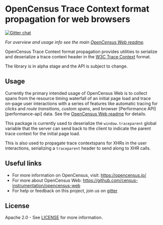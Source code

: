 # OpenCensus Trace Context format propagation for web browsers
[![Gitter chat][gitter-image]][gitter-url]

*For overview and usage info see the main [OpenCensus Web readme][oc-web-readme-url].*

OpenCensus Trace Context format propagation provides utilities to serialize and
deserialize a trace context header in the [W3C Trace Context][trace-context-url]
format.

The library is in alpha stage and the API is subject to change.

## Usage

Currently the primary intended usage of OpenCensus Web is to collect
spans from the resource timing waterfall of an initial page load
and trace on-page user interactions with a series of features like automatic tracing 
for *clicks* and *route transitions*, *custom spans*, and browser [Performance API][performance-api] data.
See the [OpenCensus Web readme][oc-web-readme-url] for details.

This package is currently used to deserialize the `window.traceparent` global
variable that the server can send back to the client to indicate the parent
trace context for the initial page load.

This is also used to propagate trace contextspans for XHRs in the user interactions, 
serializing a `traceparent` header to send along to XHR calls.

## Useful links
- For more information on OpenCensus, visit: <https://opencensus.io/>
- For more about OpenCensus Web: <https://github.com/census-instrumentation/opencensus-web>
- For help or feedback on this project, join us on [gitter][gitter-url]

## License

Apache 2.0 - See [LICENSE][license-url] for more information.

[gitter-image]: https://badges.gitter.im/census-instrumentation/lobby.svg
[gitter-url]: https://gitter.im/census-instrumentation/lobby
[oc-web-readme-url]: https://github.com/census-instrumentation/opencensus-web/blob/master/README.md
[license-url]: https://github.com/census-instrumentation/opencensus-web/blob/master/packages/opencensus-web-propagation-tracecontext/LICENSE
[trace-context-url]: https://www.w3.org/TR/trace-context/
